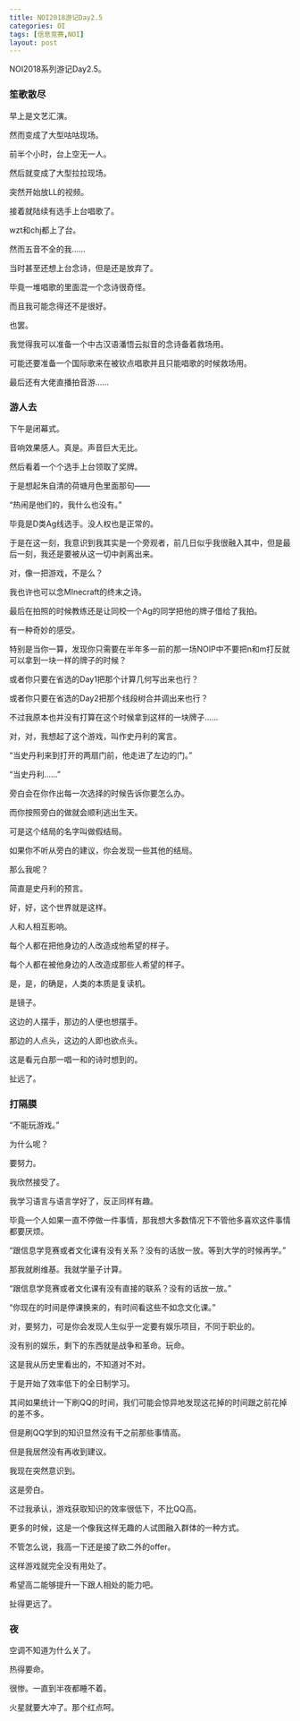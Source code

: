 ```yaml
---
title: NOI2018游记Day2.5
categories: OI
tags: [信息竞赛,NOI]
layout: post
---
```



NOI2018系列游记Day2.5。

### 笙歌散尽

早上是文艺汇演。

然而变成了大型咕咕现场。

前半个小时，台上空无一人。

然后就变成了大型拉拉现场。

突然开始放LL的视频。

接着就陆续有选手上台唱歌了。

wzt和chj都上了台。

然而五音不全的我……

当时甚至还想上台念诗，但是还是放弃了。

毕竟一堆唱歌的里面混一个念诗很奇怪。

而且我可能念得还不是很好。

也罢。

我觉得我可以准备一个中古汉语潘悟云拟音的念诗备着救场用。

可能还要准备一个国际歌来在被钦点唱歌并且只能唱歌的时候救场用。

最后还有大佬直播拍音游……

### 游人去

下午是闭幕式。

音响效果感人。真是。声音巨大无比。

然后看着一个个选手上台领取了奖牌。

于是想起朱自清的荷塘月色里面那句——

“热闹是他们的，我什么也没有。”

毕竟是D类Ag线选手。没人权也是正常的。

于是在这一刻，我意识到我其实是一个旁观者，前几日似乎我很融入其中，但是最后一刻，我还是要被从这一切中剥离出来。

对，像一把游戏，不是么？

我也许也可以念MInecraft的终末之诗。



最后在拍照的时候教练还是让同校一个Ag的同学把他的牌子借给了我拍。

有一种奇妙的感受。

特别是当你一算，发现你只需要在半年多一前的那一场NOIP中不要把n和m打反就可以拿到一块一样的牌子的时候？

或者你只要在省选的Day1把那个计算几何写出来也行？

或者你只要在省选的Day2把那个线段树合并调出来也行？

不过我原本也并没有打算在这个时候拿到这样的一块牌子……



对，对，我想起了这个游戏，叫作史丹利的寓言。

“当史丹利来到打开的两扇门前，他走进了左边的门。”

“当史丹利……”

旁白会在你作出每一次选择的时候告诉你要怎么办。

而你按照旁白的做就会顺利逃出生天。

可是这个结局的名字叫做假结局。

如果你不听从旁白的建议，你会发现一些其他的结局。

那么我呢？

简直是史丹利的预言。



好，好，这个世界就是这样。

人和人相互影响。

每个人都在把他身边的人改造成他希望的样子。

每个人都在被他身边的人改造成那些人希望的样子。



是，是，的确是，人类的本质是复读机。

是镜子。

这边的人摆手，那边的人便也想摆手。

那边的人点头，这边的人即也欲点头。

这是看元白那一唱一和的诗时想到的。



扯远了。

### 打隔膜

“不能玩游戏。”

为什么呢？

要努力。

我欣然接受了。

我学习语言与语言学好了，反正同样有趣。

毕竟一个人如果一直不停做一件事情，那我想大多数情况下不管他多喜欢这件事情都要厌烦。

“跟信息学竞赛或者文化课有没有关系？没有的话放一放。等到大学的时候再学。”

那我就刷维基。我就学量子计算。

“跟信息学竞赛或者文化课有没有直接的联系？没有的话放一放。”

“你现在的时间是停课换来的，有时间看这些不如念文化课。”

对，要努力，可是你会发现人生似乎一定要有娱乐项目，不同于职业的。

没有别的娱乐，剩下的东西就是战争和革命。玩命。

这是我从历史里看出的，不知道对不对。

于是开始了效率低下的全日制学习。

其间如果统计一下刷QQ的时间，我们可能会惊异地发现这花掉的时间跟之前花掉的差不多。

但是刷QQ学到的知识显然没有干之前那些事情高。

但是我居然没有再收到建议。



我现在突然意识到。

这是旁白。



不过我承认，游戏获取知识的效率很低下，不比QQ高。

更多的时候，这是一个像我这样无趣的人试图融入群体的一种方式。

不管怎么说，我高一下还是接了欧二外的offer。

这样游戏就完全没有用处了。

希望高二能够提升一下跟人相处的能力吧。



扯得更远了。

### 夜

空调不知道为什么关了。

热得要命。

很惨。一直到半夜都睡不着。

火星就要大冲了。那个红点呵。